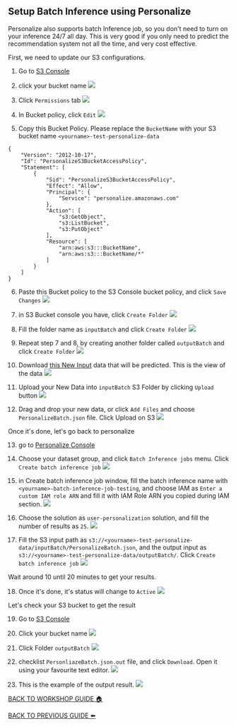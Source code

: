 ## Setup Batch Inference using Personalize

Personalize also supports batch Inference job, so you don't need to turn on your inference 24/7 all day. This is very good if you only need to predict the recommendation system not all the time, and very cost effective.

First, we need to update our S3 configurations.

1. Go to [S3 Console](https://s3.console.aws.amazon.com/s3/home?region=ap-southeast-1&region=ap-southeast-1)
2. click your bucket name
    ![](../images/Batch/2.png)

3. Click `Permissions` tab
    ![](../images/Batch/3.png)

4. In Bucket policy, click `Edit`
    ![](../images/Batch/4.png)

5. Copy this Bucket Policy. Please replace the `BucketName` with your S3 bucket name `<yourname>-test-personalize-data`

```
{
	"Version": "2012-10-17",
	"Id": "PersonalizeS3BucketAccessPolicy",
	"Statement": [
		{
			"Sid": "PersonalizeS3BucketAccessPolicy",
			"Effect": "Allow",
			"Principal": {
				"Service": "personalize.amazonaws.com"
			},
			"Action": [
				"s3:GetObject",
				"s3:ListBucket",
				"s3:PutObject"
			],
			"Resource": [
				"arn:aws:s3:::BucketName",
				"arn:aws:s3:::BucketName/*"
			]
		}
	]
}
```

6. Paste this Bucket policy to the S3 Console bucket policy, and click `Save Changes`
    ![](../images/Batch/6.png)

7. in S3 Bucket console you have, click `Create Folder`
    ![](../images/Batch/7.png)

8. Fill the folder name as `inputBatch` and click `Create Folder`
    ![](../images/Batch/8.png)

9. Repeat step 7 and 8, by creating another folder called `outputBatch` and click `Create Folder`
    ![](../images/Batch/9.png)

10. Download [this New Input](../Assets/PersonalizeBatch.json) data that will be predicted. This is the view of the data
    ![](../images/Batch/10.png)

11. Upload your New Data into `inputBatch` S3 Folder by clicking `Upload` button
    ![](../images/Batch/11.png)

12. Drag and drop your new data, or click `Add Files` and choose `PersonalizeBatch.json` file. Click Upload on S3
    ![](../images/Batch/12.png)

Once it's done, let's go back to personalize

13. go to [Personalize Console](https://ap-southeast-1.console.aws.amazon.com/personalize/home?region=ap-southeast-1#start)
14. Choose your dataset group, and click `Batch Inference jobs` menu. Click `Create batch inference job`
    ![](../images/Batch/14.png)

15. in Create batch inference job window, fill the batch inference name with `<yourname>-batch-inference-job-testing`, and choose IAM as `Enter a custom IAM role ARN` and fill it with IAM Role ARN you copied during IAM section.
    ![](../images/Batch/15.png)

16. Choose the solution as `user-personalization` solution, and fill the number of results as `25`.
    ![](../images/Batch/16.png)

17. Fill the S3 input path as `s3://<yourname>-test-personalize-data/inputBatch/PersonalizeBatch.json`, and the output input as `s3://<yourname>-test-personalize-data/outputBatch/`. Click `Create batch inference job`
    ![](../images/Batch/17.png)

Wait around 10 until 20 minutes to get your results.

18. Once it's done, it's status will change to `Active`
    ![](../images/Batch/18.png)

Let's check your S3 bucket to get the result

19. Go to [S3 Console](https://s3.console.aws.amazon.com/s3/home?region=ap-southeast-1)
20. Click your bucket name
    ![](../images/Batch/20.png)

21. Click Folder `outputBatch`
    ![](../images/Batch/21.png)

22. checklist `PersonliazeBatch.json.out` file, and click `Download`. Open it using your favourite text editor.
    ![](../images/Batch/22.png)

23. This is the example of the output result.
    ![](../images/Batch/23.png)

[BACK TO WORKSHOP GUIDE :house:](../README.md)

[BACK TO PREVIOUS GUIDE :arrow_left:](Personalize.md)